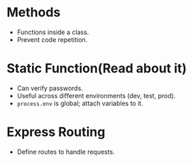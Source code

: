 # Methods
- Functions inside a class.
- Prevent code repetition.

# Static Function(Read about it)
- Can verify passwords.
- Useful across different environments (dev, test, prod).
- `process.env` is global; attach variables to it.

# Express Routing
- Define routes to handle requests.

